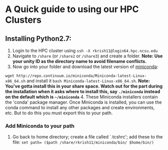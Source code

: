# A Quick guide to using our HPC Clusters
## Installing Python2.7: 
1. Login to the HPC cluster using ```ssh -X rkrish11@login64.hpc.ncsu.edu```
2. Navigate to `/share` (or `/share2` or `/share3`) and create a folder. __Note: Use your unity ID as the directory name to avoid filename conflicts.__
3. Now go into your folder and download the latest version of [miniconda](http://conda.pydata.org/miniconda.html): 
  
  ```wget http://repo.continuum.io/miniconda/Miniconda-latest-Linux-x86_64.sh```
  and install it ```bash Miniconda-latest-Linux-x86_64.sh```. __Note: You've gotta install this in your share space. Watch out for the part during the installation when it asks where to install this, say `./miniconda` instead on the default which is `~/miniconda`__
4. These Miniconda installers contain the 'conda' package manager. Once Miniconda is installed, you can use the conda command to install any other packages and create environments, etc. But to do this you must export this to your path.
### Add Miniconda to your path
1. Go back to home directory; create a file called `.tcshrc'; add these to the file:
  ```set path= ($path /share/rkrish11/miniconda/bin/ $home/bin/)```

